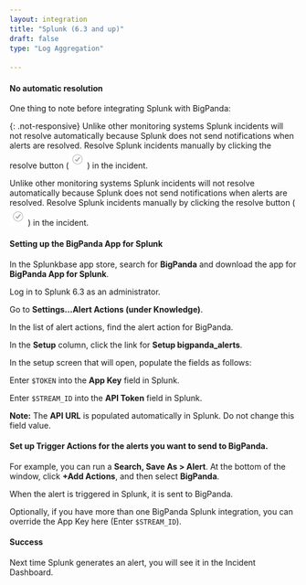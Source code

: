 ```yaml
---
layout: integration 
title: "Splunk (6.3 and up)"
draft: false
type: "Log Aggregation"

---
```


#### No automatic resolution

One thing to note before integrating Splunk with BigPanda:

<!-- docs-only-start -->
{: .not-responsive}
Unlike other monitoring systems Splunk incidents will not resolve automatically because Splunk does not send notifications when alerts are resolved. Resolve Splunk incidents manually by clicking the resolve button (![media/resolve.png](/media/resolve.png)) in the incident.
<!-- docs-only-end -->
<!-- app-only-start -->
Unlike other monitoring systems Splunk incidents will not resolve automatically because Splunk does not send notifications when alerts are resolved. Resolve Splunk incidents manually by clicking the resolve button (![media/resolve.png](/media/resolve.png)) in the incident.
<!-- app-only-end -->


#### Setting up the BigPanda App for Splunk

In the Splunkbase app store, search for **BigPanda** and download the app for **BigPanda App for Splunk**.

Log in to Splunk 6.3 as an administrator.

Go to **Settings...Alert Actions (under Knowledge)**.

In the list of alert actions, find the alert action for BigPanda.

In the **Setup** column, click the link for **Setup bigpanda_alerts**.

In the setup screen that will open, populate the fields as follows:

  Enter `$TOKEN` into the **App Key** field in Splunk.

  Enter `$STREAM_ID` into the **API Token** field in Splunk.

**Note:** The **API URL** is populated automatically in Splunk. Do not change this field value.

<!-- section-separator -->

#### Set up **Trigger Actions** for the alerts you want to send to BigPanda.

For example, you can run a **Search, Save As > Alert**.
At the bottom of the window, click **+Add Actions**, and then select **BigPanda**.

When the alert is triggered in Splunk, it is sent to BigPanda.

Optionally, if you have more than one BigPanda Splunk integration, you can override the App Key here (Enter `$STREAM_ID`).

<!-- section-separator -->

#### Success
Next time Splunk generates an alert, you will see it in the Incident Dashboard.
